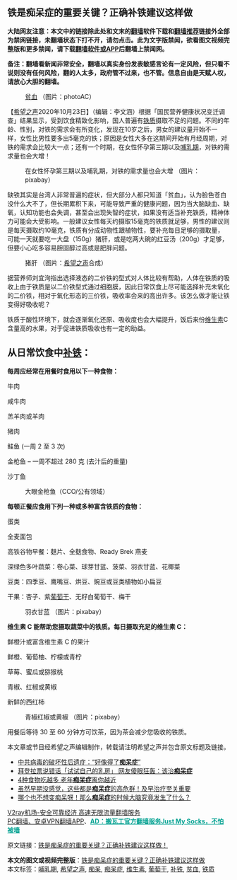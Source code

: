  <h2>铁是痴呆症的重要关键？正确补铁建议这样做</h2> <p class="notice"><b>大陆网友注意：本文中的链接除此处和文末的<a href="https://github.com/bannedbook/fanqiang" >翻墙</a>软件下载和<a href="https://github.com/killgcd/justmysocks/blob/master/README.md">翻墙推荐</a>链接外全部为禁网链接，未翻墙状态下打不开，请勿点击。此为文字版禁闻，欲看图文视频完整版和更多禁闻，请下载<a href="https://github.com/bannedbook/fanqiang">翻墙软件或APP</a>后翻墙上禁闻网。</p><p>备注：翻墙看新闻非常安全，翻墙以真实身份发表敏感言论有一定风险，但只看不说则没有任何风险，翻的人太多，政府管不过来，也不管。信息自由是天赋人权，请放心大胆的翻墙。</b></p>  <div class="entry"> <figure><figcaption><a href="https://www.bannedbook.org/bnews/tag/%E8%B4%AB%E8%A1%80/" class="st_tag internal_tag" rel="tag" title="标签 贫血 下的日志">贫血</a>   （图片：photoAC）</figcaption></figure> <p>【<span class='wp_keywordlink_affiliate'><a href="https://www.soundofhope.org" title="希望之声" target="_blank">希望之声</a></span>2020年10月23日】（编辑：李文涵）根据「国民营养健康状况变迁调查」结果显示，受到饮食精致化影响，国人普遍有<a href="https://www.bannedbook.org/bnews/tag/%E9%93%81%E8%B4%A8/" class="st_tag internal_tag" rel="tag" title="标签 铁质 下的日志">铁质</a>摄取不足的问题。不同的年龄、性别，对铁的需求会有所变化，发现在10岁之后，男女的建议量开始不一样，女性比男性要多出5毫克的铁；原因是女性大多在这期间开始有月经周期，对铁的需求会比较大一点；还有一个时期，在女性怀孕第三期以及<a href="https://www.bannedbook.org/bnews/tag/%E5%93%BA%E4%B9%B3%E6%9C%9F/" class="st_tag internal_tag" rel="tag" title="标签 哺乳期 下的日志">哺乳期</a>，对铁的需求量也会大增！</p> <figure><figcaption>在女性怀孕第三期以及哺乳期，对铁的需求量也会大增 （图片：pixabay）</figcaption></figure> <p>缺铁其实是台湾人非常普遍的症状，但大部分人都只知道「贫血」，认为脸色苍白没什么大不了，但长期累积下来，可能导致严重的健康问题，因为当大脑缺血、缺氧，认知功能也会失调，甚至会出现失智的症状，如果没有适当补充铁质，精神体力可能会大受影响。一般建议女性每天约摄取15毫克的铁质就足够，男性的建议则是每天摄取约10毫克，铁质有分成动物性跟植物性，要补充每日足够的摄取量，可能一天就要吃一大盘（150g）猪肝，或是吃两大碗的红豆汤（200g）才足够，但要小心吃多容易胆固醇过高或是肥胖问题。</p> <figure><figcaption>猪肝 （图片：<a href="https://www.bannedbook.org/bnews/tag/%e5%b8%8c%e6%9c%9b%e4%b9%8b%e5%a3%b0/" class="st_tag internal_tag" rel="tag" title="标签 希望之声 下的日志">希望之声</a>合成）</figcaption></figure> <p>据营养师刘宜洵指出选择液态的二价铁的型式对人体比较有帮助，人体在铁质的吸收上由于铁质是以二价铁型式通过细胞膜，因此日常饮食上尽可能选择补充未氧化的二价铁，相对于氧化形态的三价铁，吸收率会来的高出许多。该怎么做才能让铁变得好吸收呢？</p> <p>铁质于酸性环境下，就会逐渐氧化还原、吸收度也会大幅提升，饭后来份<a href="https://www.bannedbook.org/bnews/tag/%E7%BB%B4%E7%94%9F%E7%B4%A0/" class="st_tag internal_tag" rel="tag" title="标签 维生素 下的日志">维生素</a>C含量高的水果，对于促进铁质吸收也有一定的助益。</p> <h2><strong>从日常饮食中<a href="https://www.bannedbook.org/bnews/tag/%E8%A1%A5%E9%93%81/" class="st_tag internal_tag" rel="tag" title="标签 补铁 下的日志">补铁</a>：</strong></h2> <p><strong>每周应经常在用餐时食用以下一种食物：</strong></p> <p>牛肉</p> <p>咸牛肉</p>  <p>羔羊肉或羊肉</p> <p>猪肉</p> <p>鲑鱼 (一周 2 至 3 次)</p> <p>金枪鱼 – 一周不超过 280 克 (去汁后的重量)</p> <p>沙丁鱼</p> <figure><figcaption>大眼金枪鱼（CCO/公有领域）</figcaption></figure> <p><strong>每顿正餐应食用下列一种或多种富含铁质的食物：</strong></p> <p>蛋类</p>  <p>全麦面包</p> <p>高铁谷物早餐：麸片、全麸食物、Ready Brek 燕麦</p> <p>深绿色多叶蔬菜：卷心菜、球芽甘蓝、菠菜、羽衣甘蓝、花椰菜</p> <p>豆类：四季豆、鹰嘴豆、烘豆、豌豆或豆类植物如小扁豆</p> <p>干果：杏子、紫<a href="https://www.bannedbook.org/bnews/tag/%E8%91%A1%E8%90%84%E5%B9%B2/" class="st_tag internal_tag" rel="tag" title="标签 葡萄干 下的日志">葡萄干</a>、无籽白葡萄干、梅干</p> <figure><figcaption>羽衣甘蓝 （图片：pixabay）</figcaption></figure> <p><strong>维生素 C 能帮助您摄取蔬菜中的铁质。每日摄取充足的维生素 C：</strong></p> <p>鲜橙汁或富含维生素 C 的果汁</p>  <p>鲜橙、葡萄柚、柠檬或青柠</p> <p>草莓、蜜瓜或猕猴桃</p> <p>青椒、红椒或黄椒</p> <p>新鲜的西红柿</p> <figure><figcaption>青椒红椒或黄椒 （图片：pixabay）</figcaption></figure> <p>用餐后等待 30 至 60 分钟方可饮茶，因为茶会减少您吸收的铁质。</p> <p>本文章或节目经希望之声编辑制作，转载请注明希望之声并包含原文标题及链接。</p> <ul class='op-related-articles' title='相关阅读'> <li><a href='https://www.bannedbook.org/bnews/cnnews/20201017/1415278.html' target='_blank'>中共病毒的破坏性后遗症：“好像得了<b>痴呆症</b>”</a></li> <li><a href='https://www.bannedbook.org/bnews/topimagenews/20201013/1412639.html' target='_blank'>拜登拉票说错话「试试自己的乳房」 网友傻眼狂轰：该治<b>痴呆症</b></a></li> <li><a href='https://www.bannedbook.org/bnews/lifebaike/20200930/1405813.html' target='_blank'>4种食物吃越多 老年<b>痴呆症</b>离你越近</a></li> <li><a href='https://www.bannedbook.org/bnews/comments/20200919/1399375.html' target='_blank'>虽然早期没感觉，这些都是<b>痴呆症</b>的高危群！及早治疗至关重要</a></li> <li><a href='https://www.bannedbook.org/bnews/comments/20200916/1397388.html' target='_blank'>哪个也不想变痴呆呀！那么<b>痴呆症</b>的时候大脑究竟发生了什么？</a></li> </ul> <p class="texttj"> <a href="https://www.bannedbook.org/forum23/topic22702.html" target="_blank">V2ray机场-安全可靠经济 高速无限流量翻墙服务</a><br/> <a href="https://github.com/bannedbook/fanqiang/wiki/%E7%A6%81%E9%97%BB%E7%BD%91%E5%AE%89%E5%8D%93%E7%BF%BB%E5%A2%99%E6%96%B0%E9%97%BBAPP" target="_blank">PC翻墙、安卓VPN翻墙APP</a>、<span onclick="window.open('https://github.com/killgcd/justmysocks/blob/master/README.md')" style="font-weight:bold;color:#00A191;cursor:pointer;text-decoration:underline;outline:none">AD：搬瓦工官方翻墙服务Just My Socks，不怕被墙</span></p><p>原文链接：<a class="src_link"  href="https://www.soundofhope.org/post/395443" target="_blank">铁是痴呆症的重要关键？正确补铁建议这样做！</a></p> <a name='sharetosocial'></a>       <div><b>本文的图文或视频完整版</b>：<a href='https://www.bannedbook.org/bnews/comments/20201024/1419496.html'>铁是痴呆症的重要关键？正确补铁建议这样做</a></div>  </div><!--END ENTRY--> <div class="postfooter"> <div>本文标签：<a href="https://www.bannedbook.org/bnews/tag/%E5%93%BA%E4%B9%B3%E6%9C%9F/" rel="tag">哺乳期</a>, <a href="https://www.bannedbook.org/bnews/tag/%e5%b8%8c%e6%9c%9b%e4%b9%8b%e5%a3%b0/" rel="tag">希望之声</a>, <a href="https://www.bannedbook.org/bnews/tag/%E7%97%B4%E5%91%86/" rel="tag">痴呆</a>, <a href="https://www.bannedbook.org/bnews/tag/%E7%97%B4%E5%91%86%E7%97%87/" rel="tag">痴呆症</a>, <a href="https://www.bannedbook.org/bnews/tag/%E7%BB%B4%E7%94%9F%E7%B4%A0/" rel="tag">维生素</a>, <a href="https://www.bannedbook.org/bnews/tag/%E8%91%A1%E8%90%84%E5%B9%B2/" rel="tag">葡萄干</a>, <a href="https://www.bannedbook.org/bnews/tag/%E8%A1%A5%E9%93%81/" rel="tag">补铁</a>, <a href="https://www.bannedbook.org/bnews/tag/%E8%B4%AB%E8%A1%80/" rel="tag">贫血</a>, <a href="https://www.bannedbook.org/bnews/tag/%E9%93%81%E8%B4%A8/" rel="tag">铁质</a></div>  </div><!--END POSTFOOTER--> 